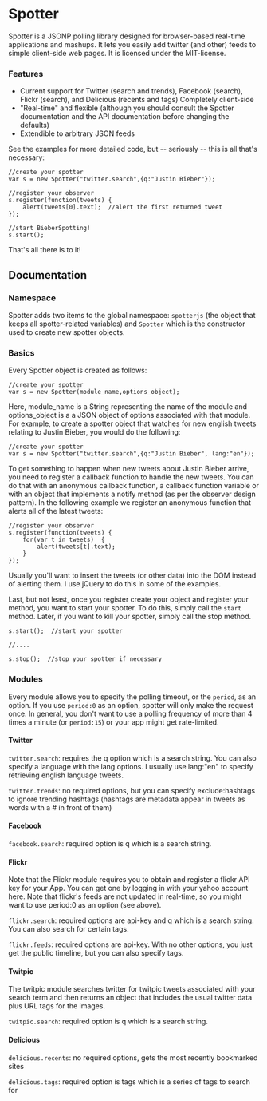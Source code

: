 # Spotter
Spotter is a JSONP polling library designed for browser-based real-time applications and mashups. It lets you easily add twitter (and other) feeds to simple client-side web pages.  It is licensed under the MIT-license.

### Features

* Current support for Twitter (search and trends), Facebook (search), Flickr (search), and Delicious (recents and tags)
Completely client-side
* "Real-time" and flexible (although you should consult the Spotter documentation and the API documentation before changing the defaults)
* Extendible to arbitrary JSON feeds

See the examples for more detailed code, but -- seriously -- this is all that's necessary:

    //create your spotter
    var s = new Spotter("twitter.search",{q:"Justin Bieber"});

    //register your observer
    s.register(function(tweets) {
        alert(tweets[0].text);  //alert the first returned tweet
    });

    //start BieberSpotting!
    s.start(); 

That's all there is to it!

## Documentation

### Namespace

Spotter adds two items to the global namespace: `spotterjs` (the object that keeps all spotter-related variables) and `Spotter` which is the constructor used to create new spotter objects.

### Basics

Every Spotter object is created as follows:

    //create your spotter
    var s = new Spotter(module_name,options_object);

Here, module_name is a String representing the name of the module and options_object is a a JSON object of options associated with that module. For example, to create a spotter object that watches for new english tweets relating to Justin Bieber, you would do the following:

    //create your spotter
    var s = new Spotter("twitter.search",{q:"Justin Bieber", lang:"en"});

To get something to happen when new tweets about Justin Bieber arrive, you need to register a callback function to handle the new tweets. You can do that with an anonymous callback function, a callback function variable or with an object that implements a notify method (as per the observer design pattern). In the following example we register an anonymous function that alerts all of the latest tweets:

    //register your observer
    s.register(function(tweets) {
        for(var t in tweets)  {
            alert(tweets[t].text);
        }
    });

Usually you'll want to insert the tweets (or other data) into the DOM instead of alerting them. I use jQuery to do this in some of the examples.

Last, but not least, once you register create your object and register your method, you want to start your spotter. To do this, simply call the `start` method. Later, if you want to kill your spotter, simply call the stop method.

    s.start();  //start your spotter

    //....

    s.stop();  //stop your spotter if necessary


### Modules

Every module allows you to specify the polling timeout, or the `period`, as an option. If you use `period:0` as an option, spotter will only make the request once. In general, you don't want to use a polling frequency of more than 4 times a minute (or `period:15`) or your app might get rate-limited.

#### Twitter

`twitter.search`: requires the q option which is a search string. You can also specify a language with the lang options. I usually use lang:"en" to specify retrieving english language tweets.

`twitter.trends`: no required options, but you can specify exclude:hashtags to ignore trending hashtags (hashtags are metadata appear in tweets as words with a # in front of them)

#### Facebook

`facebook.search`: required option is q which is a search string.

#### Flickr

Note that the Flickr module requires you to obtain and register a flickr API key for your App. You can get one by logging in with your yahoo account here. Note that flickr's feeds are not updated in real-time, so you might want to use period:0 as an option (see above).

`flickr.search`: required options are api-key and q which is a search string. You can also search for certain tags.

`flickr.feeds`: required options are api-key. With no other options, you just get the public timeline, but you can also specify tags.

#### Twitpic

The twitpic module searches twitter for twitpic tweets associated with your search term and then returns an object that includes the usual twitter data plus URL tags for the images.

`twitpic.search`: required option is q which is a search string.

#### Delicious

`delicious.recents`: no required options, gets the most recently bookmarked sites

`delicious.tags`: required option is tags which is a series of tags to search for